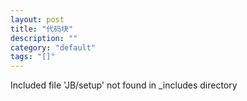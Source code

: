 ```yaml
---
layout: post
title: "代码块"
description: ""
category: "default"
tags: "[]"
---
```

Included file 'JB/setup' not found in _includes directory
